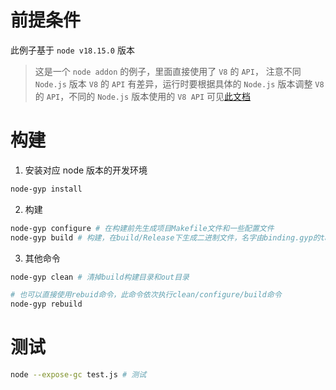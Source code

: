 # 前提条件

此例子基于 `node v18.15.0`  版本

> 这是一个 `node addon` 的例子，里面直接使用了 `V8` 的 `API`， 注意不同 `Node.js` 版本 `V8` 的 `API` 有差异，运行时要根据具体的 `Node.js` 版本调整 `V8` 的 `API`，不同的 `Node.js` 版本使用的 `V8 API` 可见[此文档](https://v8docs.nodesource.com/)



# 构建

1. 安装对应 node 版本的开发环境

```bash
node-gyp install
```

2. 构建

```bash
node-gyp configure # 在构建前先生成项目Makefile文件和一些配置文件
node-gyp build # 构建，在build/Release下生成二进制文件，名字由binding.gyp的target_name配置
```

3. 其他命令

```bash
node-gyp clean # 清掉build构建目录和out目录

# 也可以直接使用rebuid命令，此命令依次执行clean/configure/build命令
node-gyp rebuild 
```



# 测试

```bash
node --expose-gc test.js # 测试
```

